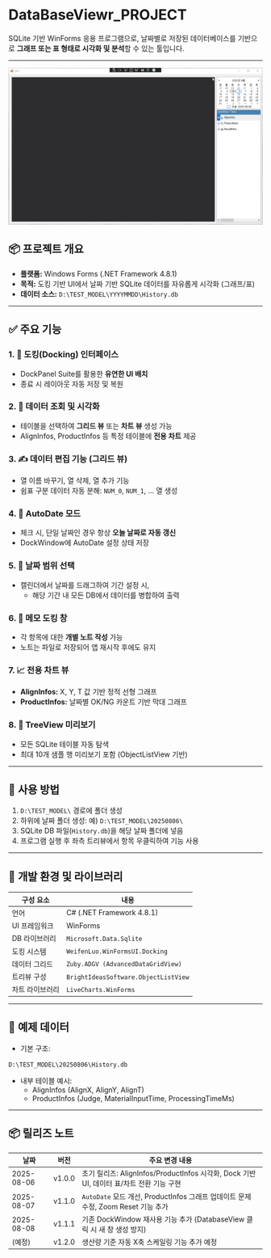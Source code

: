# DataBaseViewr_PROJECT

SQLite 기반 WinForms 응용 프로그램으로, 날짜별로 저장된 데이터베이스를 기반으로
**그래프 또는 표 형태로 시각화 및 분석**할 수 있는 툴입니다.

---

![데모 시연](./assets/VIDEO.gif)

## 📦 프로젝트 개요

- **플랫폼:** Windows Forms (.NET Framework 4.8.1)
- **목적:** 도킹 기반 UI에서 날짜 기반 SQLite 데이터를 자유롭게 시각화 (그래프/표)
- **데이터 소스:** `D:\TEST_MODEL\YYYYMMDD\History.db`

---

## ✅ 주요 기능

### 1. 📌 도킹(Docking) 인터페이스
- DockPanel Suite를 활용한 **유연한 UI 배치**
- 종료 시 레이아웃 자동 저장 및 복원

### 2. 🧮 데이터 조회 및 시각화
- 테이블을 선택하여 **그리드 뷰** 또는 **차트 뷰** 생성 가능
- AlignInfos, ProductInfos 등 특정 테이블에 **전용 차트** 제공

### 3. ✍️ 데이터 편집 기능 (그리드 뷰)
- 열 이름 바꾸기, 열 삭제, 열 추가 기능
- 쉼표 구분 데이터 자동 분해: `NUM_0`, `NUM_1`, ... 열 생성

### 4. 🔄 AutoDate 모드
- 체크 시, 단일 날짜인 경우 항상 **오늘 날짜로 자동 갱신**
- DockWindow에 AutoDate 설정 상태 저장

### 5. 📅 날짜 범위 선택
- 캘린더에서 날짜를 드래그하여 기간 설정 시,
  - 해당 기간 내 모든 DB에서 데이터를 병합하여 출력

### 6. 📓 메모 도킹 창
- 각 항목에 대한 **개별 노트 작성** 가능
- 노트는 파일로 저장되어 앱 재시작 후에도 유지

### 7. 📈 전용 차트 뷰
- **AlignInfos:** X, Y, T 값 기반 정적 선형 그래프
- **ProductInfos:** 날짜별 OK/NG 카운트 기반 막대 그래프

### 8. 🌲 TreeView 미리보기
- 모든 SQLite 테이블 자동 탐색
- 최대 10개 샘플 행 미리보기 포함 (ObjectListView 기반)

---

## 🧰 사용 방법

1. `D:\TEST_MODEL\` 경로에 폴더 생성
2. 하위에 날짜 폴더 생성: 예) `D:\TEST_MODEL\20250806\`
3. SQLite DB 파일(`History.db`)을 해당 날짜 폴더에 넣음
4. 프로그램 실행 후 좌측 트리뷰에서 항목 우클릭하여 기능 사용

---

## 🔧 개발 환경 및 라이브러리

| 구성 요소 | 내용 |
|------------|------|
| 언어 | C# (.NET Framework 4.8.1) |
| UI 프레임워크 | WinForms |
| DB 라이브러리 | `Microsoft.Data.Sqlite` |
| 도킹 시스템 | `WeifenLuo.WinFormsUI.Docking` |
| 데이터 그리드 | `Zuby.ADGV (AdvancedDataGridView)` |
| 트리뷰 구성 | `BrightIdeasSoftware.ObjectListView` |
| 차트 라이브러리 | `LiveCharts.WinForms` |

---

## 📁 예제 데이터

- 기본 구조:
```
D:\TEST_MODEL\20250806\History.db
```
- 내부 테이블 예시:
  - AlignInfos (AlignX, AlignY, AlignT)
  - ProductInfos (Judge, MaterialInputTime, ProcessingTimeMs)

---

## 📦 릴리즈 노트

| 날짜         | 버전     | 주요 변경 내용                                                           |
| ---------- | ------ | ------------------------------------------------------------------ |
| 2025-08-06 | v1.0.0 | 초기 릴리즈: AlignInfos/ProductInfos 시각화, Dock 기반 UI, 데이터 표/차트 전환 기능 구현 |
| 2025-08-07 | v1.1.0 | `AutoDate` 모드 개선, ProductInfos 그래프 업데이트 문제 수정, Zoom Reset 기능 추가    |
| 2025-08-08 | v1.1.1 | 기존 DockWindow 재사용 기능 추가 (DatabaseView 클릭 시 새 창 생성 방지)              |
| (예정)       | v1.2.0 | 생산량 기준 자동 X축 스케일링 기능 추가 예정                                         |

